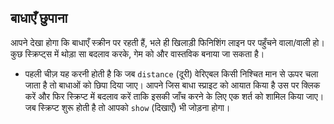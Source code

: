 ## बाधाएँ छुपाना

आपने देखा होगा कि बाधाएँ स्क्रीन पर रहती हैं, भले ही खिलाड़ी फिनिशिंग लाइन पर पहुँचने वाला/वाली हो। कुछ स्क्रिप्ट्स में थोड़ा सा बदलाव करके, गेम को और वास्तविक बनाया जा सकता है।

- पहली चीज़ यह करनी होती है कि जब `distance` (दूरी) वेरिएबल किसी निश्चित मान से ऊपर चला जाता है तो बाधाओं को छिपा दिया जाए। आपने जिस बाधा स्प्राइट को आयात किया है उस पर क्लिक करें और फिर स्क्रिप्ट में बदलाव करें ताकि इसकी जाँच करने के लिए एक शर्त को शामिल किया जाए। जब स्क्रिप्ट शुरू होती है तो आपको `show` (दिखाएँ) भी जोड़ना होगा।
    
    <!--
when green flag clicked
show
go to x: [230] y:[-77]
forever
if <(distance) > [160]>
hide
if <(speed) > [1]>
change x by [-10]
wait <[1]/(speed)> secs
if <(x position) < [-230]>
go to x:[230] y:[-77]
-->
    
    ![स्क्रिप्ट](images/hurdles2.png)

- इसके बाद, जो स्क्रिप्ट खिलाड़ी के बाधाओं पर हिट करने पर उन्हें धीमा करती है उसे उसी `distance` (दूरी) पर रोकना होगा, ताकि खिलाड़ी अदृश्य बाधाओं में न दौड़ सके। धावक स्प्राइट पर क्लिक करें और टकराव स्क्रिप्ट को संपादित करें।
    
    <!--
when green flag clicked
forever
if <(distance) > [160]>
stop script
if <<(jumping)=[False]>and<<(x position) > (([x position v] of [Sprite3 v])- [5])> and <(x position) < (([x position v] of [Sprite3 v]) + [5])>>>
set [speed V] to [2]
-->
    
    ![स्क्रिप्ट](images/collide2.png)

- गेम को चलाकर देखें और सुनिश्चित करें कि अंत में बाधाएँ गायब हो जाती हैं। सही परिणाम प्राप्त करने के लिए आपको वेरिएबल में थोड़ा सुधार करना पड़ सकता है।